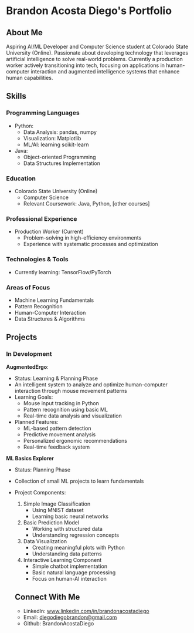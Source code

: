# Brandon Acosta Diego's Portfolio

## About Me
Aspiring AI/ML Developer and Computer Science student at Colorado State University (Online). Passionate about developing technology that leverages artificial intelligence to solve real-world problems. Currently a production worker actively transitioning into tech, focusing on applications in human-computer interaction and augmented intelligence systems that enhance human capabilities.

## Skills
### Programming Languages
- Python:
  - Data Analysis: pandas, numpy
  - Visualization: Matplotlib 
  - ML/AI: learning scikit-learn
- Java:
  - Object-oriented Programming
  - Data Structures Implementation

### Education
- Colorado State University (Online)
  - Computer Science
  - Relevant Coursework: Java, Python, [other courses]

### Professional Experience
- Production Worker (Current)
  - Problem-solving in high-efficiency environments
  - Experience with systematic processes and optimization

### Technologies & Tools
- Currently learning: TensorFlow/PyTorch 

### Areas of Focus
- Machine Learning Fundamentals
- Pattern Recognition
- Human-Computer Interaction
- Data Structures & Algorithms

## Projects

### In Development
**AugmentedErgo**:
 - Status: Learning & Planning Phase
  - An intelligent system to analyze and optimize human-computer interaction through mouse movement patterns
  - Learning Goals:
    - Mouse input tracking in Python
    - Pattern recognition using basic ML
    - Real-time data analysis and visualization
  - Planned Features:
    - ML-based pattern detection
    - Predictive movement analysis
    - Personalized ergonomic recommendations
    - Real-time feedback system

**ML Basics Explorer**
  
  - Status: Planning Phase
  - Collection of small ML projects to learn fundamentals
  - Project Components:
    1. Simple Image Classification
       - Using MNIST dataset 
       - Learning basic neural networks
    2. Basic Prediction Model
       - Working with structured data 
       - Understanding regression concepts
    3. Data Visualization
       - Creating meaningful plots with Python
       - Understanding data patterns
    4. Interactive Learning Component
       - Simple chatbot implementation
       - Basic natural language processing
       - Focus on human-AI interaction
         
    
    ## Connect With Me
    - LinkedIn: www.linkedin.com/in/brandonacostadiego
    - Email: diegodiegobrandon@gmail.com
    - Github: BrandonAcostaDiego

  
